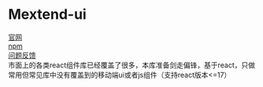 # Mextend-ui
[官网](https://mextendui.com)  
[npm](https://www.npmjs.com/package/mextend-ui)  
[问题反馈](https://github.com/majiang666/Mextend-ui/issues)  
市面上的各类react组件库已经覆盖了很多，本库准备剑走偏锋，基于react，只做常用但常见库中没有覆盖到的移动端ui或者js组件（支持react版本<=17）  
